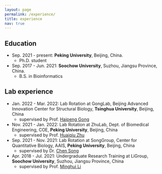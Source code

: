 ```yaml
---
layout: page
permalink: /experience/
title: experience
nav: true
---
```


## Education

* Sep. 2021 - present: **Peking University**, Beijing, China.
  * Ph.D. student
* Sep. 2017 - Jun. 2021: **Soochow University**, Suzhou, Jiangsu Province, China.
  * B.S. in Bioinformatics

## Lab experience

* Jan. 2022 - Mar. 2022: Lab Rotation at GongLab, Beijing Advanced Innovation Center for Structural Biology, **Tsinghua University**, Beijing, China
  * supervised by Prof. [Haipeng Gong](mailto:hgong@tsinghua.edu.cn)
* Nov. 2021 - Jan. 2022: Lab Rotation at ZhuLab, Dept. of Biomedical Engineering, COE, **Peking University**, Beijing, China
  * supervised by Prof. [Huaiqiu Zhu](mailto:hqzhu@pku.edu.cn)
* Sep. 2021 - Nov. 2021: Lab Rotation at SongGroup, Center for Quantitative Biology, AAIS, **Peking University**, Beijing, China
  * supervised by Dr. [Chen Song](mailto:c.song@pku.edu.cn)
* Apr. 2018 - Jul. 2021: Undergraduate Research Training at LiGroup, **Soochow University**, Suzhou, Jiangsu Province, China
  * supervised by Prof. [Minghui Li](mailto:minghui.li@suda.edu.cn)
